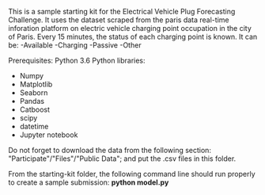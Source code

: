 This is a sample starting kit for the Electrical Vehicle Plug Forecasting Challenge. 
It uses the dataset scraped from the paris data real-time inforation platform on electric vehicle charging point occupation in the city of Paris.
Every 15 minutes, the status of each charging point is known. It can be:
-Available
-Charging
-Passive
-Other

Prerequisites:
Python 3.6
Python libraries:
  - Numpy
  - Matplotlib
  - Seaborn
  - Pandas
  - Catboost
  - scipy
  - datetime
  - Jupyter notebook

Do not forget to download the data from the following section: "Participate"/"Files"/"Public Data"; and put the .csv files in this folder.

From the starting-kit folder, the following command line should run properly to create a sample submission:
**python model.py**
